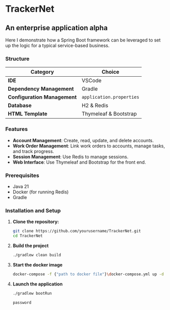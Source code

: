# TrackerNet
## An enterprise application alpha

Here I demonstrate how a Spring Boot framework can be leveraged to set up the logic for a typical service-based business.

### Structure
| Category                   | Choice                 |
|----------------------------|------------------------|
| **IDE**                    | VSCode                 | 
| **Dependency Management**  | Gradle                 | 
| **Configuration Management** | `application.properties` |
| **Database**               | H2 & Redis                    |
| **HTML Template**          | Thymeleaf & Bootstrap  |

### Features
- **Account Management**: Create, read, update, and delete accounts.
- **Work Order Management**: Link work orders to accounts, manage tasks, and track progress.
- **Session Management**: Use Redis to manage sessions.
- **Web Interface**: Use Thymeleaf and Bootstrap for the front end.

### Prerequisites
- Java 21
- Docker (for running Redis)
- Gradle

### Installation and Setup
1. **Clone the repository:**
   ```sh
   git clone https://github.com/yourusername/TrackerNet.git
   cd TrackerNet
2. **Build the project**
   ```sh
   ./gradlew clean build
   ```
3. **Start the docker image**
   ```sh
   docker-compose -f {"path to docker file"}\docker-compose.yml up -d
   ```
4. **Launch the application**
   ```sh
   ./gradlew bootRun
   ```
   ```sh
   password
   ```
   
